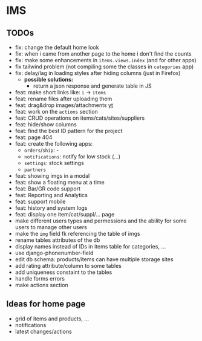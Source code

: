 # IMS

## TODOs
- fix: change the default home look
- fix: when i came from another page to the home i don't find the counts
- fix: make some enhancements in `items.views.index` (and for other apps)
- fix tailwind problem (not compiling some the classes in `categories` app)
- fix: delay/lag in loading styles after hiding columns (just in Firefox)
    - **possible solutions:**
        - return a json response and generate table in JS
- feat: make short links like: `i` -> `items`
- feat: rename files after uploading them
- feat: drag&drop images/attachments [yt](https://www.youtube.com/watch?v=9Xh_ZpFkROI)
- feat: work on the `actions` section
- feat: CRUD operations on items/cats/sites/suppliers
- feat: hide/show columns
- feat: find the best ID pattern for the project
- feat: page 404
- feat: create the following apps:
    - `orders`/`ship`: -
    - `notifications`: notify for low stock (...)
    - `settings`: stock settings
    - `partners`
- feat: showing imgs in a modal
- feat: show a floating menu at a time
- feat: Bar/GR code support
- feat: Reporting and Analytics
- feat: support mobile
- feat: history and system logs
- feat: display one item/cat/suppl/... page 
- make different users types and permessions and the ability for some users to manage other users
- make the `img` field fk referencing the table of imgs
- rename tables attributes of the db
- display names instead of IDs in items table for categories, ...
- use django-phonenumber-field
- edit db schema: products/items can have multiple storage sites
- add rating attribute/column to some tables
- add uniqueness constaint to the tables
- handle forms errors
- make actions section

## Ideas for home page
- grid of items and products, ...
- notifications
- latest changes/actions
